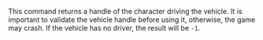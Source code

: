 This command returns a handle of the character driving the vehicle. It is important to validate the vehicle handle before using it, otherwise, the game may crash. If the vehicle has no driver, the result will be `-1`.